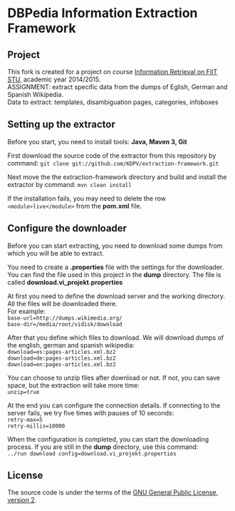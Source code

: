 # DBPedia Information Extraction Framework

## Project

This fork is created for a project on course [Information Retrieval on FIIT STU](http://vi.ikt.ui.sav.sk), academic year 2014/2015.  
ASSIGNMENT: extract specific data from the dumps of Eglish, German and Spanish Wikipedia.  
Data to extract: templates, disambiguation pages, categories, infoboxes  
  
## Setting up the extractor  
  
Before you start, you need to install tools: **Java, Maven 3, Git**  
  
First download the source code of the extractor from this repository by command: `git clone git://github.com/KDPV/extraction-framework.git`  
  
Next move the the extraction-framework directory and build and install the extractor by command: `mvn clean install`  
  
If the installation fails, you may need to delete the row `<module>live</module>` from the **pom.xml** file.
  
## Configure the downloader

Before you can start extracting, you need to download some dumps from which you will be able to extract.  
  
You need to create a **.properties** file with the settings for the downloader. You can find the file used in this project in the **dump** directory. The file is called **download.vi_projekt.properties**  
  
At first you need to define the download server and the working directory. All the files will be downloaded there.  
For example:  
`base-url=http://dumps.wikimedia.org/`  
`base-dir=/media/root/vidisk/download`  
  
After that you define which files to download. We will download dumps of the english, german and spanish wikipedia:  
`download=es:pages-articles.xml.bz2`  
`download=de:pages-articles.xml.bz2`  
`download=en:pages-articles.xml.bz2`  
  
You can choose to unzip files after download or not. If not, you can save space, but the extraction will take more time:  
`unzip=true`  

At the end you can configure the connection details. If connecting to the server fails, we try five times with pauses of 10 seconds:  
`retry-max=5`  
`retry-millis=10000`  

When the configuration is completed, you can start the downloading process. If you are still in the **dump** directory, use this command:  
`../run download config=download.vi_projekt.properties`  
  
## License

The source code is under the terms of the [GNU General Public License, version 2](http://www.gnu.org/licenses/gpl-2.0.html).


